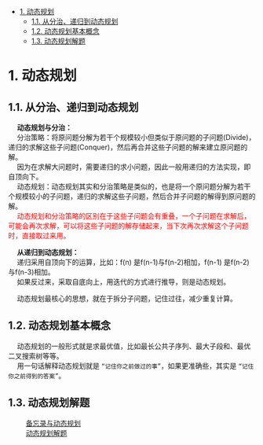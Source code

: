 

<!-- TOC -->

- [1. 动态规划](#1-动态规划)
    - [1.1. 从分治、递归到动态规划](#11-从分治递归到动态规划)
    - [1.2. 动态规划基本概念](#12-动态规划基本概念)
    - [1.3. 动态规划解题](#13-动态规划解题)

<!-- /TOC -->



<!-- 
~~
https://mp.weixin.qq.com/s/Lr4T3pYVrk96UK23TQwEsw
-->

# 1. 动态规划
## 1.1. 从分治、递归到动态规划
<!-- 
递归、分治和动态规划的关系
https://blog.csdn.net/BillCYJ/article/details/78765584
https://blog.csdn.net/weixin_39030846/article/details/113781295
https://www.cnblogs.com/codeskiller/p/6477181.html
-->

&emsp; **动态规划与分治：**  
&emsp; 分治策略：将原问题分解为若干个规模较小但类似于原问题的子问题(Divide)，递归的求解这些子问题(Conquer)，然后再合并这些子问题的解来建立原问题的解。  
&emsp; 因为在求解大问题时，需要递归的求小问题，因此一般用递归的方法实现，即自顶向下。  
&emsp; 动态规划：动态规划其实和分治策略是类似的，也是将一个原问题分解为若干个规模较小的子问题，递归的求解这些子问题，然后合并子问题的解得到原问题的解。  
&emsp; <font color = "red">动态规划和分治策略的区别在于这些子问题会有重叠，一个子问题在求解后，可能会再次求解，可以将这些子问题的解存储起来，当下次再次求解这个子问题时，直接取过来用。</font>  

&emsp; **从递归到动态规划：**  
&emsp; 递归采用自顶向下的运算，比如：f(n) 是f(n-1)与f(n-2)相加，f(n-1) 是f(n-2)与f(n-3)相加。  
&emsp; 如果反过来，采取自底向上，用迭代的方式进行推导，则是动态规划。  

&emsp; 动态规划最核心的思想，就在于拆分子问题，记住过往，减少重复计算。 


## 1.2. 动态规划基本概念
&emsp; 动态规划的一般形式就是求最优值，比如最长公共子序列、最大子段和、最优二叉搜索树等等。  
&emsp; 用一句话解释动态规划就是 `“记住你之前做过的事”`，如果更准确些，其实是 `“记住你之前得到的答案”`。  



## 1.3. 动态规划解题  

&emsp; &emsp; [备忘录与动态规划](/docs/functionrandumAndDynamic.md)  
&emsp; &emsp; [动态规划解题](/docs/functionmicSolve.md)  
